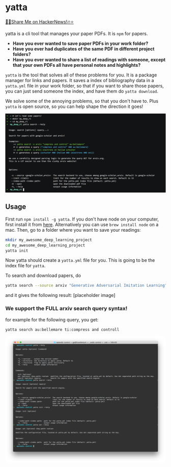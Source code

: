 # yatta

[:rocket::beer:Share Me on HackerNews!:fire::star:](https://news.ycombinator.com/submitlink?u=https://github.com/episodeyang/yatta&t=Yatta%20|%20NPM-for-science-papers)

yatta is a cli tool that manages your paper PDFs. It is `npm` for papers. 

- **Have you ever wanted to save paper PDFs in your work folder?**
- **Have you ever had duplicates of the same PDF in different project folders?**
- **Have you ever wanted to share a list of readings with someone, except that your own PDFs all have personal notes and highlights?**

`yatta` is the tool that solves all of these problems for you. It is a package manager for links and papers. It saves a index of bibliography data in a `yatta.yml` file in your work folder, so that if you want to share those papers, you can just send someone the index, and have them do `yatta download`. 

We solve some of the annoying problems, so that you don't have to. Plus `yatta` is open source, so you can help shape the direction it goes!

[![yatta-demo.v0.11.2](./figures/demo.v0.11.2.png)](https://asciinema.org/a/158365)

## Usage

First run `npm install -g yatta`. If you don't have node on your computer, first install it from [here](https://nodejs.org/en/download/). Alternatively you can use `brew install node` on a mac.
Then, go to a folder where you want to save your readings:
```bash
mkdir my_awesome_deep_learning_project
cd my_awesome_deep_learning_project
yatta init
```
Now yatta should create a `yatta.yml` file for you. This is going to be the index file for `yatta`.

To search and download papers, do
```bash
yatta search --source arxiv "Generative Adversarial Imitation Learning"
```
and it gives the following result:
[placeholder image]

### We support the FULL arxiv search query syntax!

for example for the following query, you get:
```bash
yatta search au:bellemare ti:compress and controll
```


![./figures/help.png](./figures/help.png)


